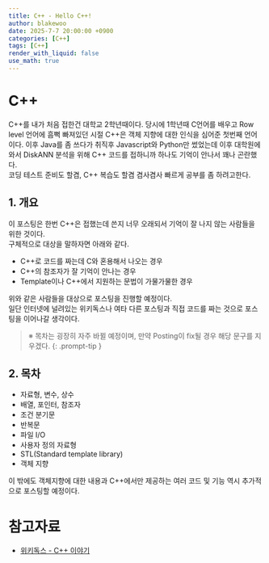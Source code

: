 ```yaml
---
title: C++ - Hello C++!
author: blakewoo
date: 2025-7-7 20:00:00 +0900
categories: [C++]
tags: [C++] 
render_with_liquid: false
use_math: true
---
```


# C++
C++를 내가 처음 접한건 대학교 2학년때이다. 당시에 1학년때 C언어를 배우고 Row level 언어에 흠뻑 빠져있던 시절
C++은 객체 지향에 대한 인식을 심어준 첫번째 언어이다. 이후 Java를 좀 쓰다가 취직후 Javascript와 Python만 썼었는데
이후 대학원에 와서 DiskANN 분석을 위해 C++ 코드를 접하니까 하나도 기억이 안나서 꽤나 곤란했다.   
코딩 테스트 준비도 할겸, C++ 복습도 할겸 겸사겸사 빠르게 공부를 좀 하려고한다.

## 1. 개요
이 포스팅은 한번 C++은 접했는데 쓴지 너무 오래되서 기억이 잘 나지 않는 사람들을 위한 것이다.   
구체적으로 대상을 말하자면 아래와 같다.

- C++로 코드를 짜는데 C와 혼용해서 나오는 경우
- C++의 참조자가 잘 기억이 안나는 경우
- Template이나 C++에서 지원하는 문법이 가물가물한 경우

위와 같은 사람들을 대상으로 포스팅을 진행할 예정이다.  
일단 인터넷에 널려있는 위키독스나 여타 다른 포스팅과 직접 코드를 짜는 것으로 포스팅을 이어나갈 생각이다.

> ※ 목차는 굉장히 자주 바뀔 예정이며, 만약 Posting이 fix될 경우 해당 문구를 지우겠다.
{: .prompt-tip }

## 2. 목차
- 자료형, 변수, 상수
- 배열, 포인터, 참조자
- 조건 분기문
- 반복문
- 파일 I/O
- 사용자 정의 자료형
- STL(Standard template library)
- 객체 지향

이 밖에도 객체지향에 대한 내용과 C++에서만 제공하는 여러 코드 및 기능 역시 추가적으로 포스팅할 예정이다.


# 참고자료
- [위키독스 - C++ 이야기](https://wikidocs.net/25044)
